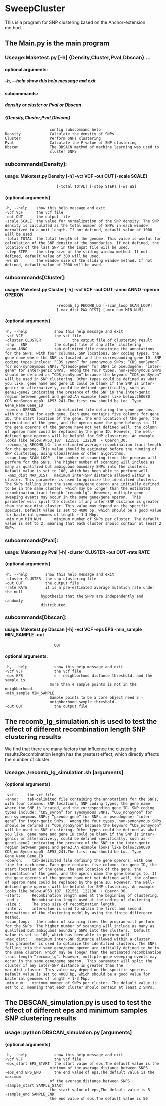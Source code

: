 # SweepCluster
This is a program for SNP clustering based on the Anchor-extension method.

## The Main.py is the main program
### Useage:Maketest.py [-h] {Density,Cluster,Pval,Dbscan} ...
#### optional arguments:
  ##### -h, --help            show this help message and exit
#### subcommands:
  ##### density or cluster or Pval or Dbscan
  ##### {Density,Cluster,Pval,Dbscan}
                        config subscommand help
    Density             Calculate the density of SNPs
    Cluster             Perform SNPs clustering
    Pval                Calculate the P value of SNP clustering
    Dbscan              The DBSACN method of machine learning was used to
                        cluster SNPS

### subcommands[Density]:
#### usage: Maketest.py Density [-h] -vcf VCF -out OUT [-scale SCALE]
                           [-total TOTAL] [-step STEP] [-ws WS]

#### {optional arguments}
    -h, --help    show this help message and exit
    -vcf VCF      the vcf file
    -out OUT      the output file
    -scale SCALE  the value for normalization of the SNP density. The SNP density is calculated as the total number of SNPs in each window normalized to a unit length. If not defined, default value of 1000 will be used.
    -total TOTAL  the total length of the genome. This value is useful for calculation of the SNP density at the boundaries. If not defined, the location of the last SNP in the input file will be used.
    -step STEP    the step size of the sliding window method. If not defined, default value of 300 will be used.
    -ws WS        the window size of the sliding window method. If not defined, default value of 2000 will be used.
 


### subcommands[Cluster]:
#### usage: Maketest.py Cluster [-h] -vcf VCF -out OUT -anno ANNO -operon OPERON
                           -recomb_lg RECOMB_LG [-scan_loop SCAN_LOOP]
                           [-max_dist MAX_DIST] [-min_num MIN_NUM]

#### {optional arguments}
    -h, --help            show this help message and exit
    -vcf VCF              the vcf file
    -cluster CLUSTER              the output file of clustering result
    -snp   SNP            the output file of snp after clustering
    -anno ANNO            tab-delimited file containing the annotations for the SNPs, with four columns, SNP locations, SNP coding types, the gene name where the SNP is located, and the corresponding gene ID. SNP coding types include: “CDS_synon” for synonymous SNPs; “CDS_nonSynon” for non-synonymous SNPs; “pseudo-gene” for SNPs in pseudogene; “inter-gene” for inter-genic SNPs.  Among the four types, non-synonymous SNPs should be defined as “CDS_nonSynon” because the keyword “CDS_nonSynon” will be used in SNP clustering. Other types could be defined as what you like. gene name and gene ID could be blank if the SNP is inter-genic; or alternatively, could be defined specifically, such as -gene1-gene2 indicating the presence of the SNP in the inter-genic region between gene1 and gene2.An example looks like below:260680  CDS_nonSynon oppD  AP53_241.The first row should be Loc  Type  Gene_Name Gene_ID
    -operon OPERON        tab-delimited file defining the gene operons, with one line for each gene. Each gene contains five columns for gene ID, the start location of the gene, the end location of the gene, the orientation of the gene, and the operon name the gene belongs to. If the gene operons of the genome have not yet defined well, the column of operon name could be replaced by the gene ID. However, the well-defined gene operons will be helpful for SNP clustering. An example looks like below:AP53_107  121551  122138  + Operon_30.
    -recomb_lg RECOMB_LG  the estimated average recombination tract length for the genome. This value should be estimated before the running of SNP clustering, using ClonalFrame or other algorithms. 
    -scan_loop SCAN_LOOP   the number of scanning times the program will perform for the SNPs. The higher number of scanning will include as many as qualified but ambiguous boundary SNPs into the clusters.  Default value is set to 100, which has been able to perform well.
     -max_dist MAX_DIST   maximum inter-SNP distance allowed within a cluster. This parameter is used to optimize the identified clusters. The SNPs falling into the same gene/gene operon are initially defined to be in the same cluster, which may be longer than the estimated recombination tract length “recomb_lg”. However, multiple gene sweeping events may occur in the same gene/gene operon.  This parameter will split the cluster if any inter-SNP distance is greater than the max_dist_cluster. This value may depend on the specific species. Default value is set to 4000 bp, which should be a good value for bacterial genomes of length ~ 1-3 Mbp.
    -min_num MIN_NUM      minimum number of SNPs per cluster. The default value is set to 2, meaning that each cluster should contain at least 2 SNPs.



### subcommands[Pval]:
#### usage: Maketest.py Pval [-h] -cluster CLUSTER -out OUT -rate RATE

#### {optional arguments}
    -h, --help        show this help message and exit
    -cluster CLUSTER  the snp clustering file
    -out OUT          the output file .
    -rate RATE        it is a pre-estimated average mutation rate under the null
                    hypothesis that the SNPs are independently and randomly
                    distributed.



### subcommands[Dbscan]:
#### usage: Maketest.py Dbscan [-h] -vcf VCF -eps EPS -min_sample MIN_SAMPLE -out
                          OUT

#### optional arguments:
    -h, --help            show this help message and exit
    -vcf VCF              the vcf file
    -eps EPS              ϵ - neighborhood distance threshold, and the sample is
                        more than ϵ sample points is not in the neighborhood.
    -min_sample MIN_SAMPLE
                        Sample points to be a core object need ϵ -
                        neighborhood sample threshold.
    -out OUT              the output file


## The recomb_lg_simulation.sh is used to test the effect of different recombination length SNP clustering results
We find that there are many factors that influence the clustering results.Recombination length has the greatest effect, which directly affects the number of cluster
### Useage:./recomb_lg_simulation.sh [arguments]
#### {optional arguments}
    -vcf:     the vcf file
    -anno:    tab-delimited file containing the annotations for the SNPs, with four columns, SNP locations, SNP coding types, the gene name where the SNP is located, and the corresponding gene ID. SNP coding types include: “CDS_synon” for synonymous SNPs; “CDS_nonSynon” for non-synonymous SNPs; “pseudo-gene” for SNPs in pseudogene; “inter-gene” for inter-genic SNPs.  Among the four types, non-synonymous SNPs should be defined as “CDS_nonSynon” because the keyword “CDS_nonSynon” will be used in SNP clustering. Other types could be defined as what you like. gene name and gene ID could be blank if the SNP is inter-genic; or alternatively, could be defined specifically, such as -gene1-gene2 indicating the presence of the SNP in the inter-genic region between gene1 and gene2.An example looks like below:260680  CDS_nonSynon oppD  AP53_241.The first row should be Loc  Type  Gene_Name Gene_ID
    -operon:    tab-delimited file defining the gene operons, with one line for each gene. Each gene contains five columns for gene ID, the start location of the gene, the end location of the gene, the orientation of the gene, and the operon name the gene belongs to. If the gene operons of the genome have not yet defined well, the column of operon name could be replaced by the gene ID. However, the well-defined gene operons will be helpful for SNP clustering. An example looks like below:AP53_107  121551  122138  + Operon_30.
    -start:     Recombination length used at the beginning of clustering.
    -end :      Recombination length used at the ending of clustering.
    -size :     The step size of recombination length.
    -interv:    intervalue is used to obtain the first and second derivatives of the clustering model by using the finite difference method.
    -scan_loop:   the number of scanning times the program will perform for the SNPs. The higher number of scanning will include as many as qualified but ambiguous boundary SNPs into the clusters.  Default value is set to 100, which has been able to perform well.
    -max_dist:    maximum inter-SNP distance allowed within a cluster. This parameter is used to optimize the identified clusters. The SNPs falling into the same gene/gene operon are initially defined to be in the same cluster, which may be longer than the estimated recombination tract length “recomb_lg”. However, multiple gene sweeping events may occur in the same gene/gene operon.  This parameter will split the cluster if any inter-SNP distance is greater than the max_dist_cluster. This value may depend on the specific species. Default value is set to 4000 bp, which should be a good value for bacterial genomes of length ~ 1-3 Mbp.
    -min_num:   minimum number of SNPs per cluster. The default value is set to 2, meaning that each cluster should contain at least 2 SNPs.
 
## The DBSCAN_simulation.py is used to test the effect of different eps and minimum samples SNP clustering results
### usage: python DBSCAN_simulation.py [arguments]
#### {optional arguments}
    -h, --help            show this help message and exit
    -vcf VCF              the vcf file
    -eps_start EPS_START  the start value of eps,The default value is the
                        minimum of the average distance between SNPS
    -eps_end EPS_END      the end value of eps,The default value is the maximum
                        of the average distance between SNPS
    -sample_start SAMPLE_START
                        the start value of eps,The default value is 5
    -sample_end SAMPLE_END
                        the end value of eps,The default value is 50

    
